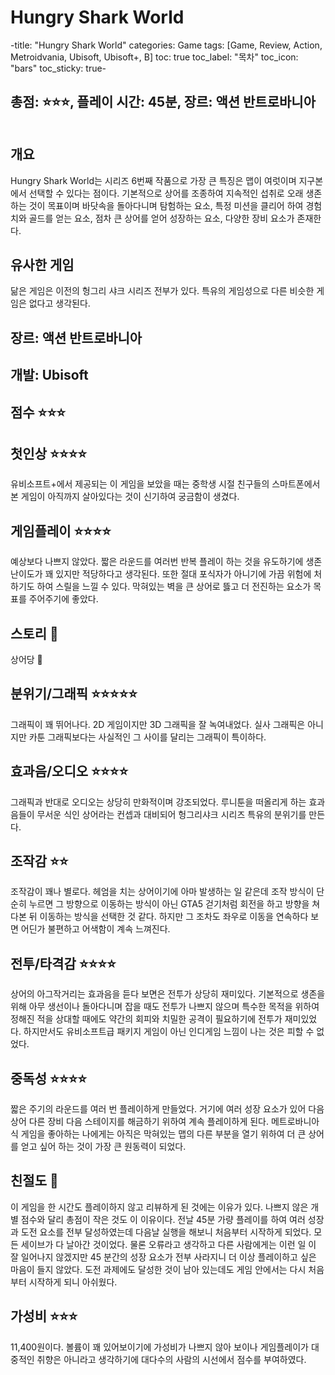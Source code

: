 # Hungry Shark World

-title: "Hungry Shark World"
categories: Game
tags: [Game, Review, Action, Metroidvania, Ubisoft, Ubisoft+, B]
toc: true
toc_label: "목차"
toc_icon: "bars"
toc_sticky: true-

## 총점: ⭐⭐⭐, 플레이 시간: 45분, 장르: 액션 반트로바니아

![]()

## 개요

Hungry Shark World는 시리즈 6번째 작품으로 가장 큰 특징은 맵이 여럿이며 지구본에서 선택할 수 있다는 점이다. 기본적으로 상어를 조종하여 지속적인 섭취로 오래 생존하는 것이 목표이며 바닷속을 돌아다니며 탐험하는 요소, 특정 미션을 클리어 하여 경험치와 골드를 얻는 요소, 점차 큰 상어를 얻어 성장하는 요소, 다양한 장비 요소가 존재한다.  

## 유사한 게임

닮은 게임은 이전의 헝그리 샤크 시리즈 전부가 있다. 특유의 게임성으로 다른 비슷한 게임은 없다고 생각된다.

## 장르: 액션 반트로바니아

## 개발: Ubisoft

## 점수 ⭐⭐⭐

## 첫인상 ⭐⭐⭐⭐

유비소프트+에서 제공되는 이 게임을 보았을 때는 중학생 시절 친구들의 스마트폰에서 본 게임이 아직까지 살아있다는 것이 신기하여 궁금함이 생겼다.

## 게임플레이 ⭐⭐⭐⭐

예상보다 나쁘지 않았다. 짧은 라운드를 여러번 반복 플레이 하는 것을 유도하기에 생존 난이도가 꽤 있지만 적당하다고 생각된다. 또한 절대 포식자가 아니기에 가끔 위험에 처하기도 하여 스릴을 느낄 수 있다. 막혀있는 벽을 큰 상어로 뜷고 더 전진하는 요소가 목표를 주어주기에 좋았다.

## 스토리 💩

상어당 🦈

## 분위기/그래픽 ⭐⭐⭐⭐⭐

그래픽이 꽤 뛰어나다. 2D 게임이지만 3D 그래픽을 잘 녹여내었다. 실사 그래픽은 아니지만 카툰 그래픽보다는 사실적인 그 사이를 달리는 그래픽이 특이하다.

## 효과음/오디오 ⭐⭐⭐⭐

그래픽과 반대로 오디오는 상당히 만화적이며 강조되었다. 루니툰을 떠올리게 하는 효과음들이 무서운 식인 상어라는 컨셉과 대비되어 헝그리샤크 시리즈 특유의 분위기를 만든다.

## 조작감 ⭐⭐

조작감이 꽤나 별로다. 헤엄을 치는 상어이기에 아마 발생하는 일 같은데 조작 방식이 단순히 누르면 그 방향으로 이동하는 방식이 아닌 GTA5 걷기처럼 회전을 하고 방향을 쳐다본 뒤 이동하는 방식을 선택한 것 같다. 하지만 그 조차도 좌우로 이동을 연속하다 보면 어딘가 불편하고 어색함이 계속 느껴진다.

## 전투/타격감 ⭐⭐⭐⭐

상어의 아그작거리는 효과음을 듣다 보면은 전투가 상당히 재미있다. 기본적으로 생존을 위해 아무 생선이나 돌아다니며 잡을 때도 전투가 나쁘지 않으며 특수한 목적을 위하여 정해진 적을 상대할 때에도 약간의 회피와 치밀한 공격이 필요하기에 전투가 재미있었다. 하지만서도 유비소프트급 패키지 게임이 아닌 인디게임 느낌이 나는 것은 피할 수 없었다.

## 중독성 ⭐⭐⭐⭐

짧은 주기의 라운드를 여러 번 플레이하게 만들었다. 거기에 여러 성장 요소가 있어 다음 상어 다른 장비 다음 스테이지를 해금하기 위하여 계속 플레이하게 된다. 메트로바니아식 게임을 좋아하는 나에게는 아직은 막혀있는 맵의 다른 부분을 열기 위하여 더 큰 상어를 얻고 싶어 하는 것이 가장 큰 원동력이 되었다.

## 친절도 💩

이 게임을 한 시간도 플레이하지 않고 리뷰하게 된 것에는 이유가 있다. 나쁘지 않은 개별 점수와 달리 총점이 작은 것도 이 이유이다. 전날 45분 가량 플레이를 하여 여러 성장과 도전 요소를 전부 달성하였는데 다음날 실행을 해보니 처음부터 시작하게 되었다. 모든 세이브가 다 날아간 것이었다. 물론 오류라고 생각하고 다른 사람에게는 이런 일 이 잘 일어나지 않겠지만 45 분간의 성장 요소가 전부 사라지니 더 이상 플레이하고 싶은 마음이 들지 않았다. 도전 과제에도 달성한 것이 남아 있는데도 게임 안에서는 다시 처음부터 시작하게 되니 아쉬웠다.

## 가성비 ⭐⭐⭐

11,400원이다. 볼륨이 꽤 있어보이기에 가성비가 나쁘지 않아 보이나 게임플레이가 대중적인 취향은 아니라고 생각하기에 대다수의 사람의 시선에서 점수를 부여하였다.